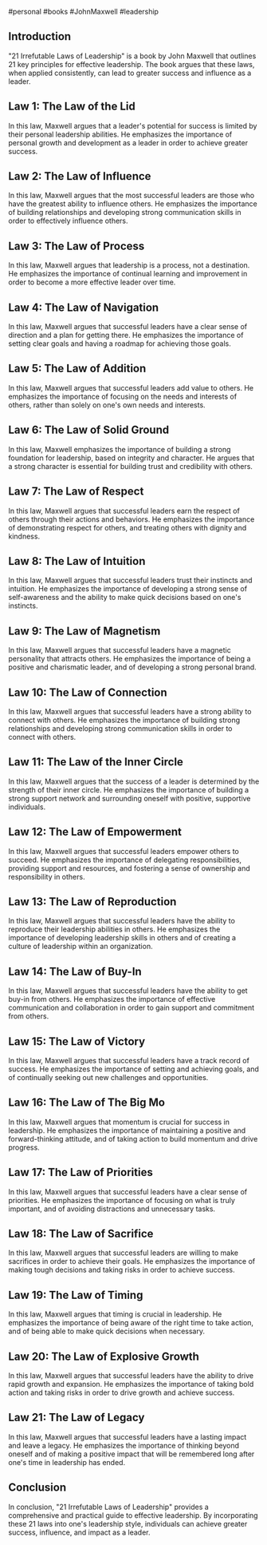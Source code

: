 #personal #books #JohnMaxwell #leadership

## Introduction

"21 Irrefutable Laws of Leadership" is a book by John Maxwell that outlines 21 key principles for effective leadership. The book argues that these laws, when applied consistently, can lead to greater success and influence as a leader.

## Law 1: The Law of the Lid

In this law, Maxwell argues that a leader's potential for success is limited by their personal leadership abilities. He emphasizes the importance of personal growth and development as a leader in order to achieve greater success.

## Law 2: The Law of Influence

In this law, Maxwell argues that the most successful leaders are those who have the greatest ability to influence others. He emphasizes the importance of building relationships and developing strong communication skills in order to effectively influence others.

## Law 3: The Law of Process

In this law, Maxwell argues that leadership is a process, not a destination. He emphasizes the importance of continual learning and improvement in order to become a more effective leader over time.

## Law 4: The Law of Navigation

In this law, Maxwell argues that successful leaders have a clear sense of direction and a plan for getting there. He emphasizes the importance of setting clear goals and having a roadmap for achieving those goals.

## Law 5: The Law of Addition

In this law, Maxwell argues that successful leaders add value to others. He emphasizes the importance of focusing on the needs and interests of others, rather than solely on one's own needs and interests.

## Law 6: The Law of Solid Ground

In this law, Maxwell emphasizes the importance of building a strong foundation for leadership, based on integrity and character. He argues that a strong character is essential for building trust and credibility with others.

## Law 7: The Law of Respect

In this law, Maxwell argues that successful leaders earn the respect of others through their actions and behaviors. He emphasizes the importance of demonstrating respect for others, and treating others with dignity and kindness.

## Law 8: The Law of Intuition

In this law, Maxwell argues that successful leaders trust their instincts and intuition. He emphasizes the importance of developing a strong sense of self-awareness and the ability to make quick decisions based on one's instincts.

## Law 9: The Law of Magnetism

In this law, Maxwell argues that successful leaders have a magnetic personality that attracts others. He emphasizes the importance of being a positive and charismatic leader, and of developing a strong personal brand.

## Law 10: The Law of Connection

In this law, Maxwell argues that successful leaders have a strong ability to connect with others. He emphasizes the importance of building strong relationships and developing strong communication skills in order to connect with others.

## Law 11: The Law of the Inner Circle

In this law, Maxwell argues that the success of a leader is determined by the strength of their inner circle. He emphasizes the importance of building a strong support network and surrounding oneself with positive, supportive individuals.

## Law 12: The Law of Empowerment

In this law, Maxwell argues that successful leaders empower others to succeed. He emphasizes the importance of delegating responsibilities, providing support and resources, and fostering a sense of ownership and responsibility in others.

## Law 13: The Law of Reproduction

In this law, Maxwell argues that successful leaders have the ability to reproduce their leadership abilities in others. He emphasizes the importance of developing leadership skills in others and of creating a culture of leadership within an organization.

## Law 14: The Law of Buy-In

In this law, Maxwell argues that successful leaders have the ability to get buy-in from others. He emphasizes the importance of effective communication and collaboration in order to gain support and commitment from others.

## Law 15: The Law of Victory

In this law, Maxwell argues that successful leaders have a track record of success. He emphasizes the importance of setting and achieving goals, and of continually seeking out new challenges and opportunities.

## Law 16: The Law of The Big Mo

In this law, Maxwell argues that momentum is crucial for success in leadership. He emphasizes the importance of maintaining a positive and forward-thinking attitude, and of taking action to build momentum and drive progress.

## Law 17: The Law of Priorities

In this law, Maxwell argues that successful leaders have a clear sense of priorities. He emphasizes the importance of focusing on what is truly important, and of avoiding distractions and unnecessary tasks.

## Law 18: The Law of Sacrifice

In this law, Maxwell argues that successful leaders are willing to make sacrifices in order to achieve their goals. He emphasizes the importance of making tough decisions and taking risks in order to achieve success.

## Law 19: The Law of Timing

In this law, Maxwell argues that timing is crucial in leadership. He emphasizes the importance of being aware of the right time to take action, and of being able to make quick decisions when necessary.

## Law 20: The Law of Explosive Growth

In this law, Maxwell argues that successful leaders have the ability to drive rapid growth and expansion. He emphasizes the importance of taking bold action and taking risks in order to drive growth and achieve success.

## Law 21: The Law of Legacy

In this law, Maxwell argues that successful leaders have a lasting impact and leave a legacy. He emphasizes the importance of thinking beyond oneself and of making a positive impact that will be remembered long after one's time in leadership has ended.

## Conclusion

In conclusion, "21 Irrefutable Laws of Leadership" provides a comprehensive and practical guide to effective leadership. By incorporating these 21 laws into one's leadership style, individuals can achieve greater success, influence, and impact as a leader.